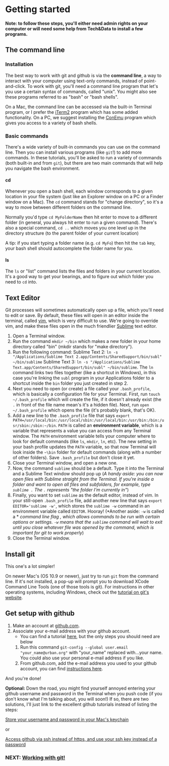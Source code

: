 # Getting started
**Note: to follow these steps, you'll either need admin rights on your computer or will need some help from Tech&Data to install a few programs.**

## The command line

### Installation

The best way to work with git and github is via the **command line**, a way to interact with your computer using text-only commands, instead of point-and-click. To work with git, you'll need a command line program that let's you use a certain syntax of commands, called "unix". You might also see these programs referred to as "bash" or "bash shells".

On a Mac, the command line can be accessed via the built-in Terminal program, or I prefer the [iTerm2](https://www.iterm2.com/) program which has some added functionality. On a PC, we suggest installing the [ConEmu](https://conemu.github.io/) program which gives you access to a variety of bash shells.

### Basic commands
There's a wide variety of built-in commands you can use on the command line. Then you can install various programs (like `git`!) to add more commands. In these tutorials, you'll be asked to run a variety of commands (both built-in and from `git`), but there are two main commands that will help you navigate the bash environment.

#### cd
Whenever you open a bash shell, each window corresponds to a given location in your file system (just like an Explorer window on a PC or a Finder window on a Mac). The `cd` command stands for "change directory", so it's a way to move between different folders on the command line.

Normally you'd type `cd MyFolderName` then hit enter to move to a different folder (in general, you always hit enter to run a given command). There's also a special command, `cd ..` which moves you one level up in the directory structure (to the parent folder of your current location)

A tip: if you start typing a folder name (e.g. `cd MyFo`) then hit the `tab` key, your bash shell should autocomplete the folder name for you.

#### ls
The `ls` or "list" command lists the files and folders in your current location. It's a good way to get your bearings, and to figure out which folder you need to `cd` into.


## Text Editor

Git processes will sometimes automatically open up a file, which you'll need to edit or save. By default, these files will open in an editor inside the terminal, called [vim](http://www.vim.org/), which is very difficult to use. We're going to override vim, and make these files open in the much friendlier [Sublime](http://www.sublimetext.com/) text editor.

1. Open a Terminal window.
2. Run the command `mkdir ~/bin` which makes a new folder in your home directory called "bin" (mkdir stands for "make directory").
3. Run the following command:
	Sublime Text 2:
	`ln -s "/Applications/Sublime Text 2.app/Contents/SharedSupport/bin/subl" ~/bin/sublime`
	Sublime Text 3:
	`ln -s "/Applications/Sublime Text.app/Contents/SharedSupport/bin/subl" ~/bin/sublime`.
The `ln` command links two files together (like a shortcut in Windows), in this case you're linking the `subl` program in your Applications folder to a shortcut inside the `bin` folder you just created in step 2.
4. Next you need to open (or create) a file called your `.bash_profile`, which is basically a configuration file for your Terminal. First, run `touch ~/.bash_profile` which will create the file, if it doesn't already exist (the `.` in front of the file name mean's it's a hidden file). Next, run `open ~/.bash_profile` which opens the file (it's probably blank, that's OK).
5. Add a new line to the `.bash_profile` file that says `export PATH=/usr/local/bin:/usr/local/sbin:/usr/local/bin:/usr/bin:/bin:/usr/sbin:/sbin:~/bin`. `PATH` is called an **environment variable**, which is a variable that represents a value you can access from any Terminal window. The `PATH` environment variable tells your computer where to look for default commands (like `ls`, `mkdir`, `ln`, etc). The new setting in your bash profile updates the `PATH` variable, so that now Terminal will look inside the `~\bin` folder for default commands (along with a number of other folders). Save `.bash_profile` but don't close it yet.
6. Close your Terminal window, and open a new one.
7. Now, the command `sublime` should be a default. Type it into the Terminal and a Sublime Text window should pop up (*A handy aside: you can now open files with Sublime straight from the Terminal. If you're inside a folder and want to open all files and subfolders, for example, type `sublime .` The `.` represents "the folder I'm currently in"*)
8. Finally, you want to set `sublime` as the default editor, instead of vim. In your still-open `.bash_profile` file, add another new line that says `export EDITOR='sublime -w'`, which stores the `sublime -w` command in an environment variable called `EDITOR`. Hooray! (*Another aside: `-w` is called a * *command line flag* *, which allows commands to be run with certain options or settings. `-w` means that the `sublime` command will wait to exit until you close whatever file was opened by the command, which is important for git to work properly*)
9. Close the Terminal window.

## Install git

This one's a lot simpler!

On newer Mac's (OS 10.9 or newer), just try to run `git` from the command line. If it's not installed, a pop-up will prompt you to download XCode Command Line Tools (one of those tools is git). For instructions in other operating systems, including Windows, check out the [tutorial on git's website](http://git-scm.com/book/en/v2/Getting-Started-Installing-Git).

## Get setup with github

1. Make an account at [github.com](https://github.com/).
2. Associate your e-mail address with your github account.
	- You can find a tutorial [here](https://help.github.com/articles/setting-your-email-in-git/), but the only steps you should need are below
	1. Run this command `git-config --global user.email "your_name@urban.org"` with "your_name" replaced with...your name. You could also use your personal e-mail address if you like.
	2. From github.com, add the e-mail address you used to your github account, you can find [instructions here](https://help.github.com/articles/adding-an-email-address-to-your-github-account/).

And you're done!

**Optional:** Down the road, you might find yourself annoyed entering your github username and password in the Terminal when you push code (if you don't know what I'm talking about, you will soon!) If so, there are two solutions, I'll just link to the excellent github tutorials instead of listing the steps:

[Store your username and password in your Mac's keychain](https://help.github.com/articles/caching-your-github-password-in-git/)

or

[Access github via ssh instead of https, and use your ssh key instead of a password](https://help.github.com/articles/generating-ssh-keys/)

### NEXT: [Working with git!](working.md)
